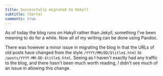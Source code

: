 ```yaml
---
title: Successfully migrated to Hakyll
subtitle: (Sorta)
comments: true
---
```


As of today the blog runs on Hakyll rather than Jekyll, something I've 
been meaning to do for a while. Now all of my writing can be done using 
Pandoc.

There was however a minor issue in migrating the blog in that the URLs 
of old posts have changed from the style `/YYYY/MM/DD/$title$.html` to 
`/posts/YYYY-MM-DD-$title$.html`. Seeing as I haven't exactly had any 
traffic to the blog, and there hasn't been much worth reading, I didn't 
see much of an issue in allowing this change.
